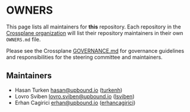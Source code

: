 # OWNERS

This page lists all maintainers for **this** repository. Each repository in the
[Crossplane organization](https://github.com/crossplane/) will list their
repository maintainers in their own `OWNERS.md` file.

Please see the Crossplane
[GOVERNANCE.md](https://github.com/crossplane/crossplane/blob/main/GOVERNANCE.md)
for governance guidelines and responsibilities for the steering committee and
maintainers.

## Maintainers

* Hasan Turken <hasan@upbound.io> ([turkenh](https://github.com/turkenh))
* Lovro Sviben <lovro.sviben@upbound.io> ([lsviben](https://github.com/lsviben)) 
* Erhan Cagirici <erhan@upbound.io> ([erhancagirici](https://github.com/erhancagirici))